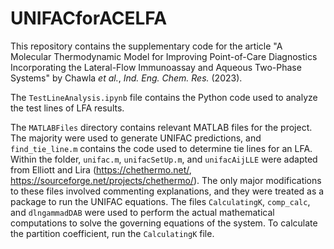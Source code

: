 # UNIFACforACELFA

This repository contains the supplementary code for the article "A Molecular Thermodynamic Model for Improving Point-of-Care Diagnostics Incorporating the Lateral-Flow Immunoassay and Aqueous Two-Phase Systems" by Chawla *et al.*, *Ind. Eng. Chem. Res.* (2023).

The `TestLineAnalysis.ipynb` file contains the Python code used to analyze the test lines of LFA results.

The `MATLABFiles` directory contains relevant MATLAB files for the project. The majority were used to generate UNIFAC predictions, and `find_tie_line.m` contains the code used to determine tie lines for an LFA. Within the folder, `unifac.m`, `unifacSetUp.m`, and `unifacAijLLE` were adapted from Elliott and Lira (https://chethermo.net/, https://sourceforge.net/projects/chethermo/). The only major modifications to these files involved commenting explanations, and they were treated as a package to run the UNIFAC equations. The files `CalculatingK`, `comp_calc`, and `dlngammadDAB` were used to perform the actual mathematical computations to solve the governing equations of the system. To calculate the partition coefficient, run the `CalculatingK` file. 